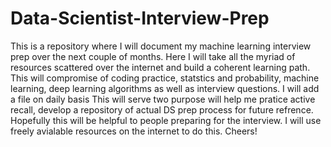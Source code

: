 # Data-Scientist-Interview-Prep
This is a repository where I will document my machine learning interview prep over the next couple of months. 
Here I will take all the myriad of resources scattered over the internet and build a coherent learning path.
This will compromise of coding practice, statstics and probability, machine learning, deep learning algorithms as well as interview questions.
I will add a file on daily basis
This will serve two purpose will help me pratice active recall, develop a repository of actual DS prep process for future refrence.
Hopefully this will be helpful to people preparing for the interview.
I will use freely avialable resources on the internet to do this.
Cheers!
